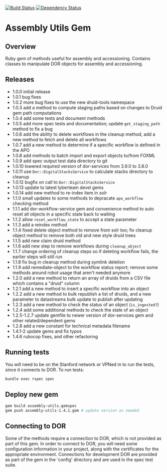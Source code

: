 [![Build Status](https://travis-ci.org/sul-dlss/assembly-utils.png?branch=master)](https://travis-ci.org/sul-dlss/assembly-utils)
[![Dependency Status](https://gemnasium.com/sul-dlss/assembly-utils.svg)](https://gemnasium.com/sul-dlss/assembly-utils)

# Assembly Utils Gem

## Overview
Ruby gem of methods useful for assembly and accessioning. Contains classes to
manipulate DOR objects for assembly and accessioning.

## Releases

*   1.0.0 initial release
*   1.0.1 bug fixes
*   1.0.2 more bug fixes to use the new druid-tools namespace
*   1.0.3 add a method to compute staging paths based on changes to Druid gem path computations
*   1.0.4 add some tests and document methods
*   1.0.5 add more spec tests and documentation; update `get_staging_path` method to fix a bug
*   1.0.6 add the ability to delete workflows in the cleanup method, add a new
    method to fetch and delete all workflows
*   1.0.7 add a new method to determine if a specific workflow is defined in the APO
*   1.0.8 add methods to batch import and export objects to/from FOXML
*   1.0.9 add spec output test data directory to git
*   1.0.10 lowered required version of dor-services from 3.9.0 to 3.8.0
*   1.0.11 use `Dor::DigitalStacksService` to calculate stacks directory to cleanup
*   1.0.12 bugfix on call to `Dor::DigitalStacksService`
*   1.0.13 update to latest lyberteam devel gems
*   1.0.14 add new method to re-index item in solr
*   1.1.0  small updates to some methods to depracate `apo_workflow` checking method
*   1.1.1  add dor-workflow-service gem and convenience method to auto reset
    all objects in a specific state back to waiting
*   1.1.2  allow `reset_workflow_state` to accept a state parameter
*   1.1.3  add a reindex method
*   1.1.4  fixed delete object method to remove from solr too; fix cleanup
    object method to remove both old and new style druid trees
*   1.1.5 add new claim druid method
*   1.1.6 add new step to remove workflows during `cleanup_object`
*   1.1.7 change ordering of cleanup steps so if deleting workflow fails, the
    earlier steps will still run
*   1.1.8 fix bug in cleanup method during symlink deletion
*   1.1.9 add remediate-object to the workflow status report; remove some
    methods around robot usage that aren't needed anymore
*   1.2.0 add a new method to return an array of druids from a CSV file which contains a "druid" column
*   1.2.1 add a new method to insert a specific workflow into an object
*   1.2.2 add a new method to bulk republish a list of druids, and a new
    parameter to datastreams bulk update to publish after updating
*   1.2.3 add a new method to check the status of an object (`is_ingested?`)
*   1.2.4 add some additional methods to check the state of an object
*   1.2.5-1.2.7  update gemfile to newer version of dor-services gem and other related/dependent gems
*   1.2.8 add a new constant for technical metadata filename
*   1.4.1-2 update gems and fix typos
*   1.4.6 rubocop fixes, and other refactoring

## Running tests

You will need to be on the Stanford network or VPNed in to run the
tests, since it connects to DOR.  To run tests:

```bash
bundle exec rspec spec
```

## Deploy new gem

```bash
gem build assembly-utils.gemspec
gem push assembly-utils-1.4.1.gem # update version as needed
```

## Connecting to DOR

Some of the methods require a connection to DOR, which is not provided as part
of this gem.  In order to connect to DOR, you will need some configuration
information in your project, along with the certificates for the appropriate
environment.  Connections for development DOR are provided as part of the gem
in the 'config' directory and are used in the spec test suite.

